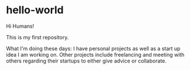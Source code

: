 hello-world
===========

Hi Humans!

This is my first repository.

What I'm doing these days: I have personal projects as well as a start up idea I am working on. Other projects include freelancing and meeting with others regarding their startups to either give advice or collaborate.
